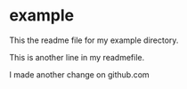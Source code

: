 # example

This the readme file for my example directory.

This is another line in my readmefile.

I made another change on github.com
